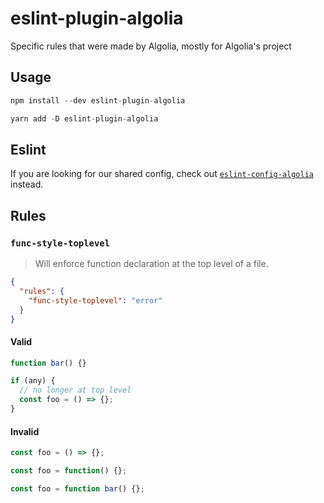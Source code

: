 # eslint-plugin-algolia

Specific rules that were made by Algolia, mostly for Algolia's project

## Usage

```js
npm install --dev eslint-plugin-algolia

yarn add -D eslint-plugin-algolia
```

## Eslint

If you are looking for our shared config, check out [`eslint-config-algolia`](https://yarn.pm/eslint-config-algolia) instead.

## Rules

### `func-style-toplevel`

> Will enforce function declaration at the top level of a file.

```json
{
  "rules": {
    "func-style-toplevel": "error"
  }
}
```

#### Valid

```js
function bar() {}

if (any) {
  // no longer at top level
  const foo = () => {};
}
```

#### Invalid

```js
const foo = () => {};

const foo = function() {};

const foo = function bar() {};
```
